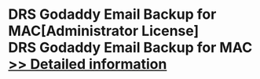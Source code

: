 # DRS Godaddy Email Backup for MAC[Administrator License]<br />DRS Godaddy Email Backup for MAC<br />[>> Detailed information](https://secure.shareit.com/shareit/product.html?productid=301004934&affiliateid=200057808)